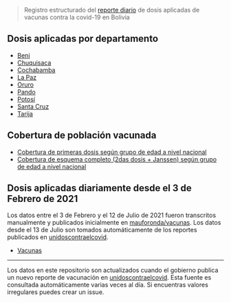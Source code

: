 > Registro estructurado del [reporte diario](https://unidoscontraelcovid.gob.bo) de dosis aplicadas de vacunas contra la covid-19 en Bolivia

## Dosis aplicadas por departamento

- [Beni](dosis_por_proveedor/beni.csv)
- [Chuquisaca](dosis_por_proveedor/chuquisaca.csv)
- [Cochabamba](dosis_por_proveedor/cochabamba.csv)
- [La Paz](dosis_por_proveedor/la_paz.csv)
- [Oruro](dosis_por_proveedor/oruro.csv)
- [Pando](dosis_por_proveedor/pando.csv)
- [Potosí](dosis_por_proveedor/potosí.csv)
- [Santa Cruz](dosis_por_proveedor/santa_cruz.csv)
- [Tarija](dosis_por_proveedor/tarija.csv)

## Cobertura de población vacunada

- [Cobertura de primeras dosis según grupo de edad a nivel nacional](cobertura/por_edad_primera_dosis.csv)
- [Cobertura de esquema completo (2das dosis + Janssen) según grupo de edad a nivel nacional](cobertura/por_edad_esquema_completo.csv)

## Dosis aplicadas diariamente desde el 3 de Febrero de 2021

Los datos entre el 3 de Febrero y el 12 de Julio de 2021 fueron transcritos manualmente y publicados inicialmente en [mauforonda/vacunas](https://github.com/mauforonda/vacunas). Los datos desde el 13 de Julio son tomados automáticamente de los reportes publicados en [unidoscontraelcovid](https://unidoscontraelcovid.gob.bo/). 

- [Vacunas](consolidado/vacunas.csv)

---

Los datos en este repositorio son actualizados cuando el gobierno publica un nuevo reporte de vacunación en [unidoscontraelcovid](https://unidoscontraelcovid.gob.bo/). Esta fuente es consultada automáticamente varias veces al día. Si encuentras valores irregulares puedes crear un issue. 
